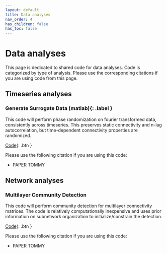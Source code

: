 ```yaml
---
layout: default
title: Data analyses
nav_order: 4
has_children: false
has_toc: false
---
```

# Data analyses

This page is dedicated to shared code for data analyses. Code is categorized by type of analysis. Please use the corresponding citations if you are using code from this page. 

## Timeseries analyses

### Generate Surrogate Data (matlab){: .label }
This code will perform phase randomization on fourier transformed data, consistently across timeseries. This preserves static connectivity and n-lag autocorrelation, but time-dependent connectivity properties are randomized.

[Code](https://github.com/taabroeders/Recon_Dyn_MS/blob/main/Generate_surrogate.m){: .btn }

Please use the following citation if you are using this code:
- PAPER TOMMY

## Network analyses

### Multilayer Community Detection
This code will perform community detection for multilayer connectivity matrices. The code is relatively computationally inexpensive and uses prior information on subnetwork organization to initialize/constrain the detection.

[Code](https://github.com/taabroeders/Recon_Dyn_MS/blob/main/CommunityDetection.m){: .btn }

Please use the following citation if you are using this code:
- PAPER TOMMY

